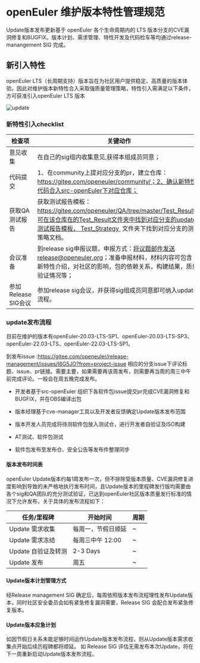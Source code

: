 # openEuler 维护版本特性管理规范

Update版本发布更新基于 openEuler 各个生命周期内的 LTS 版本分支的CVE漏洞修复和BUGFIX。版本计划、需求管理、特性开发及代码检车等均通过release-manangement SIG 完成。

## 新引入特性

openEuler LTS（长周期支持）版本旨在为社区用户提供稳定、高质量的版本体验。因此对维护版本新特性合入采取强质量管理策略，特性引入需满足以下条件，方可获准引入openEuler LTS 版本

![update](Pictures/update流程.png)

### 新特性引入checklist

| 检查项              | 关键动作                                                     |
| ------------------- | ------------------------------------------------------------ |
| 意见收集            | 在自己的sig组内收集意见,获得本组成员同意；                   |
| 代码提交            | 1、在community上提对应分支的pr，建立仓库：https://gitee.com/openeuler/community/；2、确认新特性代码合入src-openEuler下对应仓库； |
| 获取QA测试报告      | 获取测试报告模板：https://gitee.com/openeuler/QA/tree/master/Test_Result，可在该仓库在的Test_Result文件夹中找到对应分支的update测试报告模板， Test_Strategy  文件夹下找到对应分支的测试策略文档。 |
| 会议准备            | 到release sig申报议题，申报方式：将议题邮件发送release@openeuler.org；准备申报材料，材料内容可包含：新特性介绍，对社区的影响，包的依赖关系，构建结果，质量验证情况等； |
| 参加Release SIG会议 | 参加release sig会议，并获得sig组成员同意即可纳入update流程。 |

### update发布流程

目前在维护的版本有openEuler-20.03-LTS-SP1、openEuler-20.03-LTS-SP3、openEuler-22.03-LTS、openEuler-22.03-LTS-SP1。

到发布issue :https://gitee.com/openeuler/release-management/issues/I6G5JO?from=project-issue 相应的分支issue下评论标题、issue、pr链接。需要主要，如果需要再该周发布，则需要再当周的周三中午前完成评论。一般会在周五晚完成发布。

- 开发者基于src-openEuler 组织下各软件包issue提交pr完成CVE漏洞修复和BUGFIX，并在OBS编译出包

- 版本经理基于cve-manager工具以及开发者反馈确定Update版本发布范围

- 版本开发人员完成将待测软件包放入测试仓，进行开发者自验证及ISO构建

- AT测试、软件包测试

- 软件包发布至发布仓、安全公告等发布件整理同步

#### 版本发布时间表

openEuler  Update版本约每1周发布一次，但不排除受版本质量、CVE漏洞修复进度影响到导致的未严格地执行发布时间，且Update版本的里程碑发行版均需要由各个sig和QA团队的充分测试验证，已达到openEuler社区版本质量发行标准的情况下允许发布，关于具体的发布流程如下：

| 任务/里程碑         | 开始时间           | 周期 |
| ------------------- | ------------------ | ---- |
| Update 需求收集     | 每周一，节假日顺延 | ~    |
| Update 需求冻结     | 每周三中午 12:00   | ~    |
| Update 自验证及转测 | 2-3 Days           | ~    |
| Update 发布         | 周五               | ~    |

###  

#### Update版本计划管理方式

经Release management  SIG 确定后，每周依照版本发布流程理性发布Update版本，同时社区安全委员会如有紧急修复漏洞需要，Release SIG 会配合发布紧急修复版本。

#### Update版本应急计划

如因节假日关系未能足够时间运作Update版本发布流程，则从Update版本需求收集点开始后续历程碑都将顺延。 如 Release SIG 评估无需发布本次Update，将在下一周重新启动Update版本发布流程。



 

 